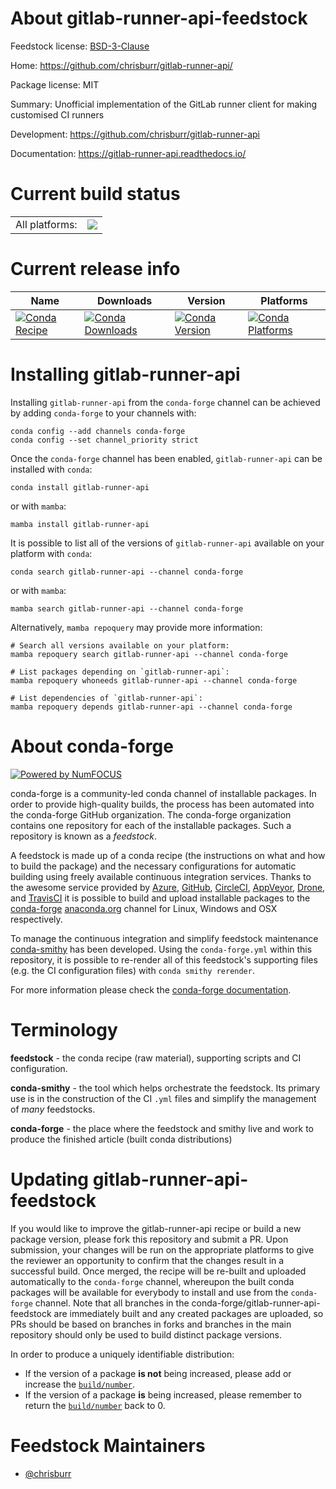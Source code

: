 About gitlab-runner-api-feedstock
=================================

Feedstock license: [BSD-3-Clause](https://github.com/conda-forge/gitlab-runner-api-feedstock/blob/main/LICENSE.txt)

Home: https://github.com/chrisburr/gitlab-runner-api/

Package license: MIT

Summary: Unofficial implementation of the GitLab runner client for making customised CI runners

Development: https://github.com/chrisburr/gitlab-runner-api

Documentation: https://gitlab-runner-api.readthedocs.io/

Current build status
====================


<table><tr><td>All platforms:</td>
    <td>
      <a href="https://dev.azure.com/conda-forge/feedstock-builds/_build/latest?definitionId=10983&branchName=main">
        <img src="https://dev.azure.com/conda-forge/feedstock-builds/_apis/build/status/gitlab-runner-api-feedstock?branchName=main">
      </a>
    </td>
  </tr>
</table>

Current release info
====================

| Name | Downloads | Version | Platforms |
| --- | --- | --- | --- |
| [![Conda Recipe](https://img.shields.io/badge/recipe-gitlab--runner--api-green.svg)](https://anaconda.org/conda-forge/gitlab-runner-api) | [![Conda Downloads](https://img.shields.io/conda/dn/conda-forge/gitlab-runner-api.svg)](https://anaconda.org/conda-forge/gitlab-runner-api) | [![Conda Version](https://img.shields.io/conda/vn/conda-forge/gitlab-runner-api.svg)](https://anaconda.org/conda-forge/gitlab-runner-api) | [![Conda Platforms](https://img.shields.io/conda/pn/conda-forge/gitlab-runner-api.svg)](https://anaconda.org/conda-forge/gitlab-runner-api) |

Installing gitlab-runner-api
============================

Installing `gitlab-runner-api` from the `conda-forge` channel can be achieved by adding `conda-forge` to your channels with:

```
conda config --add channels conda-forge
conda config --set channel_priority strict
```

Once the `conda-forge` channel has been enabled, `gitlab-runner-api` can be installed with `conda`:

```
conda install gitlab-runner-api
```

or with `mamba`:

```
mamba install gitlab-runner-api
```

It is possible to list all of the versions of `gitlab-runner-api` available on your platform with `conda`:

```
conda search gitlab-runner-api --channel conda-forge
```

or with `mamba`:

```
mamba search gitlab-runner-api --channel conda-forge
```

Alternatively, `mamba repoquery` may provide more information:

```
# Search all versions available on your platform:
mamba repoquery search gitlab-runner-api --channel conda-forge

# List packages depending on `gitlab-runner-api`:
mamba repoquery whoneeds gitlab-runner-api --channel conda-forge

# List dependencies of `gitlab-runner-api`:
mamba repoquery depends gitlab-runner-api --channel conda-forge
```


About conda-forge
=================

[![Powered by
NumFOCUS](https://img.shields.io/badge/powered%20by-NumFOCUS-orange.svg?style=flat&colorA=E1523D&colorB=007D8A)](https://numfocus.org)

conda-forge is a community-led conda channel of installable packages.
In order to provide high-quality builds, the process has been automated into the
conda-forge GitHub organization. The conda-forge organization contains one repository
for each of the installable packages. Such a repository is known as a *feedstock*.

A feedstock is made up of a conda recipe (the instructions on what and how to build
the package) and the necessary configurations for automatic building using freely
available continuous integration services. Thanks to the awesome service provided by
[Azure](https://azure.microsoft.com/en-us/services/devops/), [GitHub](https://github.com/),
[CircleCI](https://circleci.com/), [AppVeyor](https://www.appveyor.com/),
[Drone](https://cloud.drone.io/welcome), and [TravisCI](https://travis-ci.com/)
it is possible to build and upload installable packages to the
[conda-forge](https://anaconda.org/conda-forge) [anaconda.org](https://anaconda.org/)
channel for Linux, Windows and OSX respectively.

To manage the continuous integration and simplify feedstock maintenance
[conda-smithy](https://github.com/conda-forge/conda-smithy) has been developed.
Using the ``conda-forge.yml`` within this repository, it is possible to re-render all of
this feedstock's supporting files (e.g. the CI configuration files) with ``conda smithy rerender``.

For more information please check the [conda-forge documentation](https://conda-forge.org/docs/).

Terminology
===========

**feedstock** - the conda recipe (raw material), supporting scripts and CI configuration.

**conda-smithy** - the tool which helps orchestrate the feedstock.
                   Its primary use is in the construction of the CI ``.yml`` files
                   and simplify the management of *many* feedstocks.

**conda-forge** - the place where the feedstock and smithy live and work to
                  produce the finished article (built conda distributions)


Updating gitlab-runner-api-feedstock
====================================

If you would like to improve the gitlab-runner-api recipe or build a new
package version, please fork this repository and submit a PR. Upon submission,
your changes will be run on the appropriate platforms to give the reviewer an
opportunity to confirm that the changes result in a successful build. Once
merged, the recipe will be re-built and uploaded automatically to the
`conda-forge` channel, whereupon the built conda packages will be available for
everybody to install and use from the `conda-forge` channel.
Note that all branches in the conda-forge/gitlab-runner-api-feedstock are
immediately built and any created packages are uploaded, so PRs should be based
on branches in forks and branches in the main repository should only be used to
build distinct package versions.

In order to produce a uniquely identifiable distribution:
 * If the version of a package **is not** being increased, please add or increase
   the [``build/number``](https://docs.conda.io/projects/conda-build/en/latest/resources/define-metadata.html#build-number-and-string).
 * If the version of a package **is** being increased, please remember to return
   the [``build/number``](https://docs.conda.io/projects/conda-build/en/latest/resources/define-metadata.html#build-number-and-string)
   back to 0.

Feedstock Maintainers
=====================

* [@chrisburr](https://github.com/chrisburr/)

